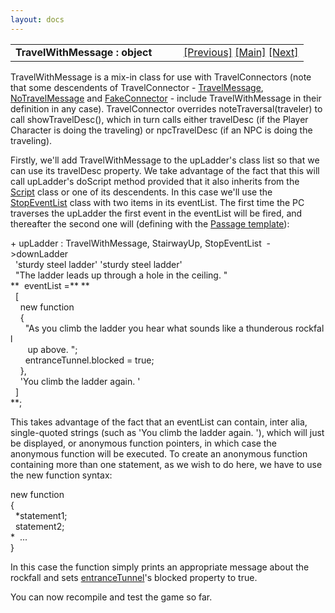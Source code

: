 ```yaml
---
layout: docs
---
```

<table width="100%" data-border="0" data-cellspacing="0"
data-cellpadding="3" data-bgcolor="#C0C0C0">
<colgroup>
<col style="width: 50%" />
<col style="width: 50%" />
</colgroup>
<tbody>
<tr>
<td style="text-align: left;"><strong>TravelWithMessage : object<br />
</strong></td>
<td style="text-align: right;"><a href="stairwayup.html">[Previous]</a>
<a href="generalintroduction.html">[Main]</a> <a
href="secretdoor.html">[Next]</a></td>
</tr>
</tbody>
</table>

  
TravelWithMessage is a mix-in class for use with TravelConnectors (note
that some descendents of TravelConnector -
[TravelMessage](travelmessage.html),
[NoTravelMessage](notravelmessage.html) and
[FakeConnector](fakeconnector.html) - include TravelWithMessage in their
definition in any case). TravelConnector overrides
noteTraversal(traveler) to call showTravelDesc(), which in turn calls
either travelDesc (if the Player Character is doing the traveling) or
npcTravelDesc (if an NPC is doing the traveling).  
  
Firstly, we'll add TravelWithMessage to the upLadder's class list so
that we can use its travelDesc property. We take advantage of the fact
that this will call upLadder's doScript method provided that it also
inherits from the [Script](script.html) class or one of its descendents.
In this case we'll use the [StopEventList](stopeventlist.html) class with
two items in its eventList. The first time the PC traverses the upLadder
the first event in the eventList will be fired, and thereafter the
second one will (defining with the [Passage
template](passagetemplate.html)):  
  
  
+ upLadder : TravelWithMessage, StairwayUp, StopEventList  -\>downLadder   
  'sturdy steel ladder' 'sturdy steel ladder'  
  "The ladder leads up through a hole in the ceiling. "     
**  eventList =** **  
  \[  
    new function  
    {  
      "As you climb the ladder you hear what sounds like a thunderous rockfall  
       up above. ";  
      entranceTunnel.blocked = true;         
    },  
    'You climb the ladder again. '  
  \]    
**;  
  
This takes advantage of the fact that an eventList can contain, inter
alia, single-quoted strings (such as 'You climb the ladder again. '),
which will just be displayed, or anonymous function pointers, in which
case the anonymous function will be executed. To create an anonymous
function containing more than one statement, as we wish to do here, we
have to use the new function syntax:  
  
new function  
{  
  *statement1;  
  statement2;  
*  ...  
}  
  
In this case the function simply prints an appropriate message about the
rockfall and sets [entranceTunnel](roomconnector.html)'s blocked property
to true.  
  
You can now recompile and test the game so far.  
